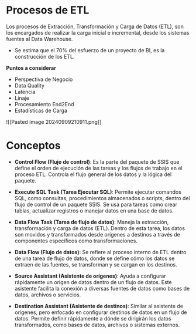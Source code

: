 # Procesos de ETL
Los procesos de Extracción, Transformación y Carga de Datos (ETL), son los encargados de realizar la carga inicial e incremental, desde los sistemas fuentes al Data Warehouse. 
- Se estima que el 70% del esfuerzo de un proyecto de BI, es la construcción de los ETL.

**Puntos a considerar** 
- Perspectiva de Negocio
- Data Quality
- Latencia
- Linaje
- Procesamiento End2End 
- Estadísticas de Carga

![[Pasted image 20240909210911.png]]


# Conceptos
- **Control Flow (Flujo de control)**: Es la parte del paquete de SSIS que define el orden de ejecución de las tareas y los flujos de trabajo en el proceso ETL. Controla el flujo general de los datos y la lógica del paquete.
    
- **Execute SQL Task (Tarea Ejecutar SQL)**: Permite ejecutar comandos SQL, como consultas, procedimientos almacenados o scripts, dentro del flujo de control de un paquete SSIS. Se usa para tareas como crear tablas, actualizar registros o manejar datos en una base de datos.
    
- **Data Flow Task (Tarea de flujo de datos)**: Maneja la extracción, transformación y carga de datos (ETL). Dentro de esta tarea, los datos son movidos y transformados desde orígenes a destinos a través de componentes específicos como transformaciones.
    
- **Data Flow (Flujo de datos)**: Se refiere al proceso interno de ETL dentro de una tarea de flujo de datos, donde se define cómo los datos se extraen de las fuentes, se transforman y se cargan en los destinos.
    
- **Source Assistant (Asistente de orígenes)**: Ayuda a configurar rápidamente un origen de datos dentro de un flujo de datos. Este asistente facilita la conexión a diversas fuentes de datos como bases de datos, archivos o servicios.
    
- **Destination Assistant (Asistente de destinos)**: Similar al asistente de orígenes, pero enfocado en configurar destinos de datos en un flujo de datos. Permite definir rápidamente a dónde se dirigirán los datos transformados, como bases de datos, archivos o sistemas externos.